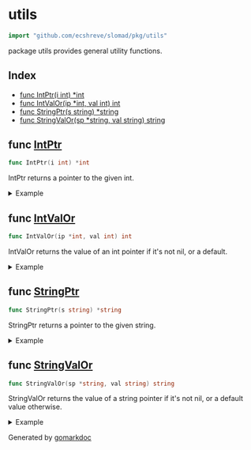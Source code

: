 <!-- Code generated by gomarkdoc. DO NOT EDIT -->

# utils

```go
import "github.com/ecshreve/slomad/pkg/utils"
```

package utils provides general utility functions.

## Index

- [func IntPtr(i int) *int](<#func-intptr>)
- [func IntValOr(ip *int, val int) int](<#func-intvalor>)
- [func StringPtr(s string) *string](<#func-stringptr>)
- [func StringValOr(sp *string, val string) string](<#func-stringvalor>)


## func [IntPtr](<https://github.com/ecshreve/slomad/blob/main/pkg/utils/utils.go#L19>)

```go
func IntPtr(i int) *int
```

IntPtr returns a pointer to the given int.

<details><summary>Example</summary>
<p>

```go
{
	IntVal := 123
	IntP1 := &IntVal
	IntP2 := IntPtr(IntVal)

	fmt.Printf("value: %d\n", IntVal)
	fmt.Printf("ptr inline: %d\n", *IntP1)
	fmt.Printf("ptr from func: %d\n", *IntP2)
	fmt.Printf("ptrs are different: %v", (IntP1 != IntP2))

}
```

#### Output

```
value: 123
ptr inline: 123
ptr from func: 123
ptrs are different: true
```

</p>
</details>

## func [IntValOr](<https://github.com/ecshreve/slomad/blob/main/pkg/utils/utils.go#L24>)

```go
func IntValOr(ip *int, val int) int
```

IntValOr returns the value of an int pointer if it's not nil, or a default.

<details><summary>Example</summary>
<p>

```go
{
	defaultIntVal := 123

	var IntP *int
	IntVal1 := IntValOr(IntP, defaultIntVal)
	fmt.Printf("default %d\n", IntVal1)

	intTmp := 999
	IntP2 := &intTmp
	IntVal2 := IntValOr(IntP2, defaultIntVal)
	fmt.Printf("not default %d\n", IntVal2)

}
```

#### Output

```
default 123
not default 999
```

</p>
</details>

## func [StringPtr](<https://github.com/ecshreve/slomad/blob/main/pkg/utils/utils.go#L5>)

```go
func StringPtr(s string) *string
```

StringPtr returns a pointer to the given string.

<details><summary>Example</summary>
<p>

```go
{
	StringVal := "hello"
	StringP1 := &StringVal
	StringP2 := StringPtr(StringVal)

	fmt.Printf("value: %s\n", StringVal)
	fmt.Printf("ptr inline: %s\n", *StringP1)
	fmt.Printf("ptr from func: %s\n", *StringP2)
	fmt.Printf("ptrs are different: %v", (StringP1 != StringP2))

}
```

#### Output

```
value: hello
ptr inline: hello
ptr from func: hello
ptrs are different: true
```

</p>
</details>

## func [StringValOr](<https://github.com/ecshreve/slomad/blob/main/pkg/utils/utils.go#L11>)

```go
func StringValOr(sp *string, val string) string
```

StringValOr returns the value of a string pointer if it's not nil, or a default value otherwise.

<details><summary>Example</summary>
<p>

```go
{
	defaultStringVal := "default hello"

	var StringP *string
	StringVal1 := StringValOr(StringP, defaultStringVal)
	fmt.Println(StringVal1)

	stringTmp := "some non default value"
	StringP2 := &stringTmp
	StringVal2 := StringValOr(StringP2, defaultStringVal)
	fmt.Println(StringVal2)

}
```

#### Output

```
default hello
some non default value
```

</p>
</details>



Generated by [gomarkdoc](<https://github.com/princjef/gomarkdoc>)
